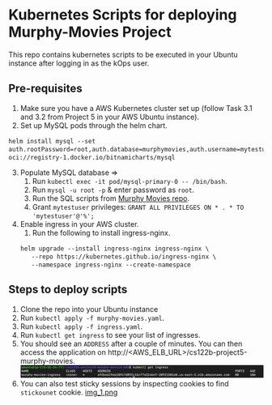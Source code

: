 # Kubernetes Scripts for deploying Murphy-Movies Project

This repo contains kubernetes scripts to be executed in your Ubuntu instance after logging in as the kOps user.
## Pre-requisites
1. Make sure you have a AWS Kubernetes cluster set up (follow Task 3.1 and 3.2 from Project 5 in your AWS Ubuntu instance).
2. Set up MySQL pods through the helm chart.
```
helm install mysql --set auth.rootPassword=root,auth.database=murphymovies,auth.username=mytestuser,auth.password='My6$Password',secondary.persistence.enabled=true,secondary.persistence.size=2Gi,primary.persistence.enabled=true,primary.persistence.size=2Gi,architecture=replication,auth.replicationPassword=texera,secondary.replicaCount=1 oci://registry-1.docker.io/bitnamicharts/mysql
```
3. Populate MySQL database => 
   1. Run `kubectl exec -it pod/mysql-primary-0 -- /bin/bash`.
   2. Run `mysql -u root -p` & enter password as `root`.
   3. Run the SQL scripts from [Murphy Movies repo](https://github.com/UCI-Chenli-teaching/cs122b-project5-murphy-movies?tab=readme-ov-file#prepare-the-database-murphymovies).
   4. Grant `mytestuser` privileges: `GRANT ALL PRIVILEGES ON * . * TO 'mytestuser'@'%';`
4. Enable ingress in your AWS cluster.
   1. Run the following to install ingress-nginx.
   ```
   helm upgrade --install ingress-nginx ingress-nginx \
      --repo https://kubernetes.github.io/ingress-nginx \
      --namespace ingress-nginx --create-namespace 
   ```
## Steps to deploy scripts
1. Clone the repo into your Ubuntu instance
2. Run `kubectl apply -f murphy-movies.yaml`.
3. Run `kubectl apply -f ingress.yaml`.
4. Run `kubectl get ingress` to see your list of ingresses.
5. You should see an `ADDRESS` after a couple of minutes. You can then access the application on http://<AWS_ELB_URL>/cs122b-project5-murphy-movies.
![img.png](img.png)
6. You can also test sticky sessions by inspecting cookies to find `stickounet` cookie.
[img_1.png](img_1.png)
